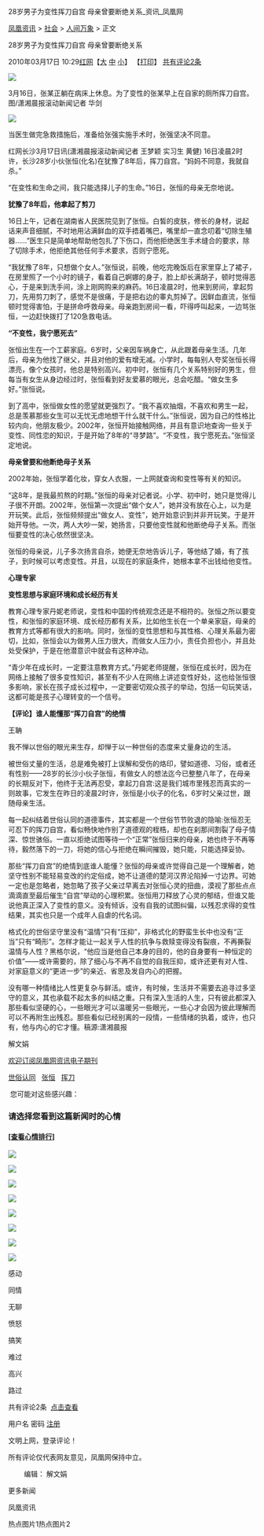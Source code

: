 28岁男子为变性挥刀自宫 母亲曾要断绝关系\_资讯\_凤凰网

[凤凰资讯](http://news.ifeng.com/) > [社会](http://news.ifeng.com/society/) > [人间万象](http://news.ifeng.com/society/2/) > 正文

28岁男子为变性挥刀自宫 母亲曾要断绝关系

2010年03月17日 10:29[红网](http://news.rednet.cn/c/2010/03/17/1922616.htm)【[大](javascript:zoomDoc\(16\);) [中](javascript:zoomDoc\(14\);) [小](javascript:zoomDoc\(12\);)】 【[打印](#)】 [共有评论2条](javascript:void\(0\);)

![](http://img.ifeng.com/hres/201003/17/10/01f85f937ee14d4a537b9d8d970f9322.jpg)

3月16日，张某正躺在病床上休息。为了变性的张某早上在自家的厕所挥刀自宫。 图/潇湘晨报滚动新闻记者 华剑

![](http://img.ifeng.com/hres/201003/17/10/9d92c7a89ed9be0dd364a1aceb8735f5.jpg)

当医生做完急救措施后，准备给张强实施手术时，张强坚决不同意。

红网长沙3月17日讯(潇湘晨报滚动新闻记者 王梦颖 实习生 黄健) 16日凌晨2时许，长沙28岁小伙张恒(化名)在犹豫了8年后，挥刀自宫。“妈妈不同意，我就自杀。”

“在变性和生命之间，我只能选择儿子的生命。”16日，张恒的母亲无奈地说。

**犹豫了8年后，他拿起了剪刀**

16日上午，记者在湖南省人民医院见到了张恒。白皙的皮肤，修长的身材，说起话来声音细腻，不时地用沾满鲜血的双手捂着嘴巴，嘴里却一直念叨着“切除生殖器……”医生只是简单地帮助他包扎了下伤口，而他拒绝医生手术缝合的要求，除了切除手术，他拒绝其他任何手术要求，否则宁愿死。

“我犹豫了8年，只想做个女人。”张恒说，前晚，他吃完晚饭后在家里穿上了裙子，在房里照了一个小时的镜子，看着自己婀娜的身子，脸上却长满胡子，顿时觉得恶心，于是来到洗手间，涂上刚网购来的麻药。16日凌晨2时，他来到房间，拿起剪刀，先用剪刀刺了，感觉不是很痛，于是把右边的睾丸剪掉了。因鲜血直流，张恒顿时觉得害怕，于是拼命呼救母亲。母亲跑到房间一看，吓得呼叫起来，一边骂张恒，一边赶快拨打了120急救电话。

**“不变性，我宁愿死去”**

张恒出生在一个工薪家庭。6岁时，父亲因车祸身亡，从此跟着母亲生活。几年后，母亲为他找了继父，并且对他的爱有增无减。小学时，每每别人夸奖张恒长得漂亮，像个女孩时，他总是特别高兴。初中时，张恒有几个关系特别好的男生，但每当有女生从身边经过时，张恒看到好友爱慕的眼光，总会吃醋。“做女生多好。”张恒说。

到了高中，张恒做女性的愿望就更强烈了。“我不喜欢抽烟，不喜欢和男生一起，总是羡慕那些女生可以无忧无虑地想干什么就干什么。”张恒说，因为自己的性格比较内向，他朋友极少。2002年，张恒开始接触网络，并且有意识地查询一些关于变性、同性恋的知识，于是开始了8年的“寻梦路”。“不变性，我宁愿死去。”张恒坚定地说。

**母亲曾要和他断绝母子关系**

2002年始，张恒学着化妆，穿女人衣服，一上网就查询和变性等有关的知识。

“这8年，是我最煎熬的时期。”张恒的母亲对记者说。小学、初中时，她只是觉得儿子很不开朗。2002年，张恒第一次提出“做个女人”，她并没有放在心上，以为是开玩笑。此后，张恒频频提出“做女人、变性”，她开始意识到并非开玩笑。于是开始开导他。一次，两人大吵一架，她扬言，只要他变性就和他断绝母子关系。而张恒要变性的决心依然很坚决。

张恒的母亲说，儿子多次扬言自杀，她便无奈地告诉儿子，等他结了婚，有了孩子，到时候可以考虑变性。并且，以现在的家庭条件，她根本拿不出钱给他变性。

**心理专家**

**变性思想与家庭环境和成长经历有关**

教育心理专家丹妮老师说，变性和中国的传统观念还是不相符的。张恒之所以要变性，和张恒的家庭环境、成长经历都有关系，比如他生长在一个单亲家庭，母亲的教育方式等都有很大的影响。同时，张恒的变性思想和与其性格、心理关系最为密切，比如，张恒会以为做男人压力很大，而做女人压力小，责任负担也小，并且处处受保护，于是在他潜意识中就会有这种冲动。

“青少年在成长时，一定要注意教育方式。”丹妮老师提醒，张恒在成长时，因为在网络上接触了很多变性知识，甚至有不少人在网络上讲述变性好处，这也给张恒很多影响，家长在孩子成长过程中，一定要密切观众孩子的举动，包括一句玩笑话，这都可能是孩子心理转变的一个信号。

**【评论】谁人能懂那“挥刀自宫”的绝情**

王聃

我不惮以世俗的眼光来生存，却惮于以一种世俗的态度来丈量身边的生活。

被世俗丈量的生活，总是难免被打上误解和受伤的烙印，譬如道德、习俗，或者还有性别——28岁的长沙小伙子张恒，有做女人的想法迄今已整整八年了，在母亲的长期反对下，他终于无法再忍受，拿起刀自宫:这是我们城市里残忍而真实的一则故事，它发生在昨日的凌晨2时许，张恒是小伙子的化名，6岁时父亲过世，跟随母亲生活。

每一起纠结着世俗认同的道德事件，其实都是一个世俗节节败退的隐喻:张恒忍无可忍下的挥刀自宫，看似畅快地作别了道德观的桎梏，却也在刹那间割裂了母子情深、惊世骇俗。一直以拒绝试图等待一个“正常”张恒归来的母亲，她也终于不再等待，毅然落下的一刀，将她的信心与拒绝在瞬间摧毁，她只能，只能选择妥协。

那些“挥刀自宫”的绝情到底谁人能懂？张恒的母亲或许觉得自己是一个理解者，她坚守性别不能轻易变改的约定俗成，她不让道德的楚河汉界沦陷掉一寸边界。可她一定也是忽略者，她忽略了孩子父亲过早离去对张恒心灵的扭曲，漠视了那些点点滴滴直至最后催生“自宫”举动的心理积累。张恒用刀释放了心灵的郁结，但谁又能说他真正深入了变性的意义。没有倾诉，没有自我的试图纠偏，以残忍求得的变性结果，其实也只是一个成年人自虐的代名词。

格式化的世俗坚守里没有“温情”只有“压抑”，非格式化的野蛮生长中也没有“正当”只有“畸形”。怎样才能让一起关乎人性的抗争与救赎变得没有裂痕，不再撕裂温情与人性？黑格尔说，“他应当是他自己本身的目的，他的自身要有一种恒定的价值”——或许需要的，除了细心与不再不自觉的自我压抑，或许还更有对人性、对家庭意义的“更进一步”的亲近、省思及发自内心的把握。

没有哪一种情绪比人性更复杂与鲜活。或许，有时候，生活并不需要去追寻过多坚守的意义，其也承载不起太多的纠结之重。只有深入生活的人生，只有彼此都深入那些看似坚硬的心，一些眼光才可以温暖另一些眼光，一些心才会因为彼此理解而可以不再附生出残忍。那些看似已经别离的一段情，一些情绪的执着，或许，也只有，他与内心的它才懂。稿源:潇湘晨报

解文娟

[欢迎订阅凤凰网资讯电子期刊](http://news.ifeng.com/edm/)

[世俗认同](#)   [张恒](#)   [挥刀](#)  

 您可能对这些感兴趣：

### 请选择您看到这篇新闻时的心情

#### \[[查看心情排行](http://cmt.ifeng.com/leaveword/mood/mood_rank.jsp)\]

![](http://img.ifeng.com/tres/appres/images/mood/motion_01.gif)

![](http://img.ifeng.com/tres/appres/images/mood/motion_02.gif)

![](http://img.ifeng.com/tres/appres/images/mood/motion_03.gif)

![](http://img.ifeng.com/tres/appres/images/mood/motion_04.gif)

![](http://img.ifeng.com/tres/appres/images/mood/motion_05.gif)

![](http://img.ifeng.com/tres/appres/images/mood/motion_06.gif)

![](http://img.ifeng.com/tres/appres/images/mood/motion_07.gif)

![](http://img.ifeng.com/tres/appres/images/mood/motion_08.gif)

感动

同情

无聊

愤怒

搞笑

难过

高兴

路过

共有评论2条  [点击查看](http://comment.ifeng.com/view.php?chId=344&docId=1578744&docName=28%e5%b2%81%e7%94%b7%e5%ad%90%e4%b8%ba%e5%8f%98%e6%80%a7%e6%8c%a5%e5%88%80%e8%87%aa%e5%ae%ab+%e6%af%8d%e4%ba%b2%e6%9b%be%e8%a6%81%e6%96%ad%e7%bb%9d%e5%85%b3%e7%b3%bb&docUrl=http%3a%2f%2fnews.ifeng.com%2fsociety%2f2%2f201003%2f0317_344_1578744.shtml)

用户名 密码 [注册](http://register.ifeng.com/register.html)

文明上网，登录评论！

所有评论仅代表网友意见，凤凰网保持中立。

　　 编辑： 解文娟

更多新闻

凤凰资讯

热点图片1热点图片2